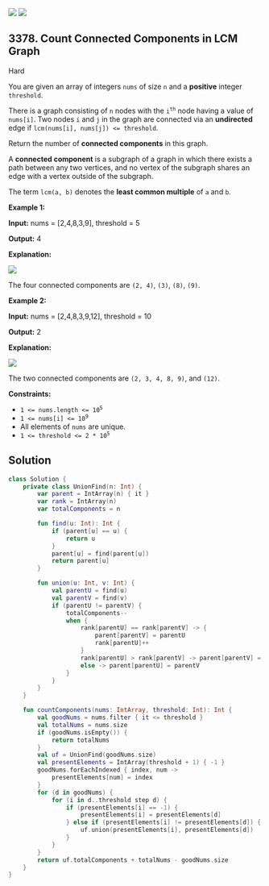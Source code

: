 [![](https://img.shields.io/github/stars/javadev/LeetCode-in-Kotlin?label=Stars&style=flat-square)](https://github.com/javadev/LeetCode-in-Kotlin)
[![](https://img.shields.io/github/forks/javadev/LeetCode-in-Kotlin?label=Fork%20me%20on%20GitHub%20&style=flat-square)](https://github.com/javadev/LeetCode-in-Kotlin/fork)

## 3378\. Count Connected Components in LCM Graph

Hard

You are given an array of integers `nums` of size `n` and a **positive** integer `threshold`.

There is a graph consisting of `n` nodes with the <code>i<sup>th</sup></code> node having a value of `nums[i]`. Two nodes `i` and `j` in the graph are connected via an **undirected** edge if `lcm(nums[i], nums[j]) <= threshold`.

Return the number of **connected components** in this graph.

A **connected component** is a subgraph of a graph in which there exists a path between any two vertices, and no vertex of the subgraph shares an edge with a vertex outside of the subgraph.

The term `lcm(a, b)` denotes the **least common multiple** of `a` and `b`.

**Example 1:**

**Input:** nums = [2,4,8,3,9], threshold = 5

**Output:** 4

**Explanation:**

![](https://assets.leetcode.com/uploads/2024/10/31/example0.png)

The four connected components are `(2, 4)`, `(3)`, `(8)`, `(9)`.

**Example 2:**

**Input:** nums = [2,4,8,3,9,12], threshold = 10

**Output:** 2

**Explanation:**

![](https://assets.leetcode.com/uploads/2024/10/31/example1.png)

The two connected components are `(2, 3, 4, 8, 9)`, and `(12)`.

**Constraints:**

*   <code>1 <= nums.length <= 10<sup>5</sup></code>
*   <code>1 <= nums[i] <= 10<sup>9</sup></code>
*   All elements of `nums` are unique.
*   <code>1 <= threshold <= 2 * 10<sup>5</sup></code>

## Solution

```kotlin
class Solution {
    private class UnionFind(n: Int) {
        var parent = IntArray(n) { it }
        var rank = IntArray(n)
        var totalComponents = n

        fun find(u: Int): Int {
            if (parent[u] == u) {
                return u
            }
            parent[u] = find(parent[u])
            return parent[u]
        }

        fun union(u: Int, v: Int) {
            val parentU = find(u)
            val parentV = find(v)
            if (parentU != parentV) {
                totalComponents--
                when {
                    rank[parentU] == rank[parentV] -> {
                        parent[parentV] = parentU
                        rank[parentU]++
                    }
                    rank[parentU] > rank[parentV] -> parent[parentV] = parentU
                    else -> parent[parentU] = parentV
                }
            }
        }
    }

    fun countComponents(nums: IntArray, threshold: Int): Int {
        val goodNums = nums.filter { it <= threshold }
        val totalNums = nums.size
        if (goodNums.isEmpty()) {
            return totalNums
        }
        val uf = UnionFind(goodNums.size)
        val presentElements = IntArray(threshold + 1) { -1 }
        goodNums.forEachIndexed { index, num ->
            presentElements[num] = index
        }
        for (d in goodNums) {
            for (i in d..threshold step d) {
                if (presentElements[i] == -1) {
                    presentElements[i] = presentElements[d]
                } else if (presentElements[i] != presentElements[d]) {
                    uf.union(presentElements[i], presentElements[d])
                }
            }
        }
        return uf.totalComponents + totalNums - goodNums.size
    }
}
```